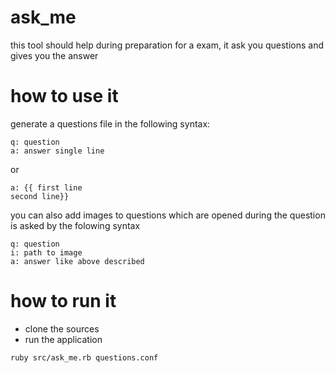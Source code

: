 ask_me
======

this tool should help during preparation for a exam, it ask you questions and gives you the answer

how to use it
=============

generate a questions file in the following syntax:

```
q: question
a: answer single line
```

or
```
a: {{ first line
second line}}
```
you can also add images to questions which are opened during the question is asked by the folowing syntax
```
q: question
i: path to image
a: answer like above described
```

how to run it
=============
* clone the sources
* run the application

```
ruby src/ask_me.rb questions.conf
```

